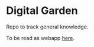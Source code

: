# Digital Garden

Repo to track general knowledge.

To be read as webapp [here](https://adhtruong.github.io/notes/).
